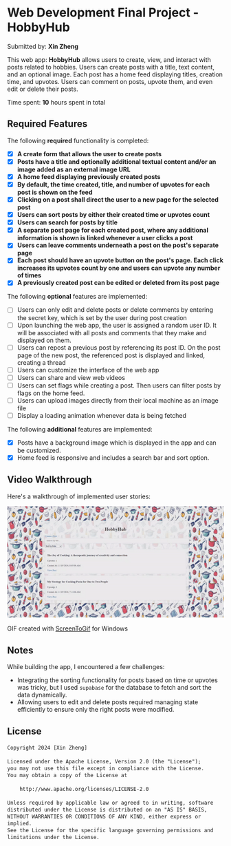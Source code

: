 # Web Development Final Project - **HobbyHub**

Submitted by: **Xin Zheng**

This web app: **HobbyHub** allows users to create, view, and interact with posts related to hobbies. Users can create posts with a title, text content, and an optional image. Each post has a home feed displaying titles, creation time, and upvotes. Users can comment on posts, upvote them, and even edit or delete their posts.

Time spent: **10** hours spent in total

## Required Features

The following **required** functionality is completed:

- [X] **A create form that allows the user to create posts**
- [X] **Posts have a title and optionally additional textual content and/or an image added as an external image URL**
- [X] **A home feed displaying previously created posts**
- [X] **By default, the time created, title, and number of upvotes for each post is shown on the feed**
- [X] **Clicking on a post shall direct the user to a new page for the selected post**
- [X] **Users can sort posts by either their created time or upvotes count**
- [X] **Users can search for posts by title**
- [X] **A separate post page for each created post, where any additional information is shown is linked whenever a user clicks a post**
- [X] **Users can leave comments underneath a post on the post's separate page**
- [X] **Each post should have an upvote button on the post's page. Each click increases its upvotes count by one and users can upvote any number of times**
- [X] **A previously created post can be edited or deleted from its post page**

The following **optional** features are implemented:

- [ ] Users can only edit and delete posts or delete comments by entering the secret key, which is set by the user during post creation
- [ ] Upon launching the web app, the user is assigned a random user ID. It will be associated with all posts and comments that they make and displayed on them.
- [ ] Users can repost a previous post by referencing its post ID. On the post page of the new post, the referenced post is displayed and linked, creating a thread
- [ ] Users can customize the interface of the web app
- [ ] Users can share and view web videos
- [ ] Users can set flags while creating a post. Then users can filter posts by flags on the home feed.
- [ ] Users can upload images directly from their local machine as an image file
- [ ] Display a loading animation whenever data is being fetched

The following **additional** features are implemented:

* [X] Posts have a background image which is displayed in the app and can be customized.
* [X] Home feed is responsive and includes a search bar and sort option.

## Video Walkthrough

Here's a walkthrough of implemented user stories:

<img src='HobbyHub.gif' title='Video Walkthrough' width='' alt='Video Walkthrough' />

GIF created with [ScreenToGif](https://www.screentogif.com/) for Windows 
<!-- Recommended tools:
[Kap](https://getkap.co/) for macOS
[ScreenToGif](https://www.screentogif.com/) for Windows
[peek](https://github.com/phw/peek) for Linux. -->

## Notes

While building the app, I encountered a few challenges:

- Integrating the sorting functionality for posts based on time or upvotes was tricky, but I used `supabase` for the database to fetch and sort the data dynamically.
- Allowing users to edit and delete posts required managing state efficiently to ensure only the right posts were modified.

## License

    Copyright 2024 [Xin Zheng]

    Licensed under the Apache License, Version 2.0 (the "License");
    you may not use this file except in compliance with the License.
    You may obtain a copy of the License at

        http://www.apache.org/licenses/LICENSE-2.0

    Unless required by applicable law or agreed to in writing, software
    distributed under the License is distributed on an "AS IS" BASIS,
    WITHOUT WARRANTIES OR CONDITIONS OF ANY KIND, either express or implied.
    See the License for the specific language governing permissions and
    limitations under the License.
